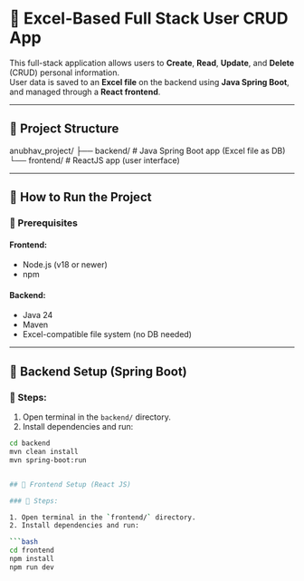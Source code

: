# 🧾 Excel-Based Full Stack User CRUD App

This full-stack application allows users to **Create**, **Read**, **Update**, and **Delete** (CRUD) personal information.  
User data is saved to an **Excel file** on the backend using **Java Spring Boot**, and managed through a **React frontend**.

---

## 📁 Project Structure

anubhav_project/
├── backend/ # Java Spring Boot app (Excel file as DB)
└── frontend/ # ReactJS app (user interface)


---

## 🚀 How to Run the Project

### 🧩 Prerequisites

#### Frontend:
- Node.js (v18 or newer)
- npm

#### Backend:
- Java 24
- Maven
- Excel-compatible file system (no DB needed)

---

## 🧱 Backend Setup (Spring Boot)

### 🔧 Steps:

1. Open terminal in the `backend/` directory.
2. Install dependencies and run:

```bash
cd backend
mvn clean install
mvn spring-boot:run


## 🧱 Frontend Setup (React JS)

### 🔧 Steps:

1. Open terminal in the `frontend/` directory.
2. Install dependencies and run:

```bash
cd frontend
npm install
npm run dev

